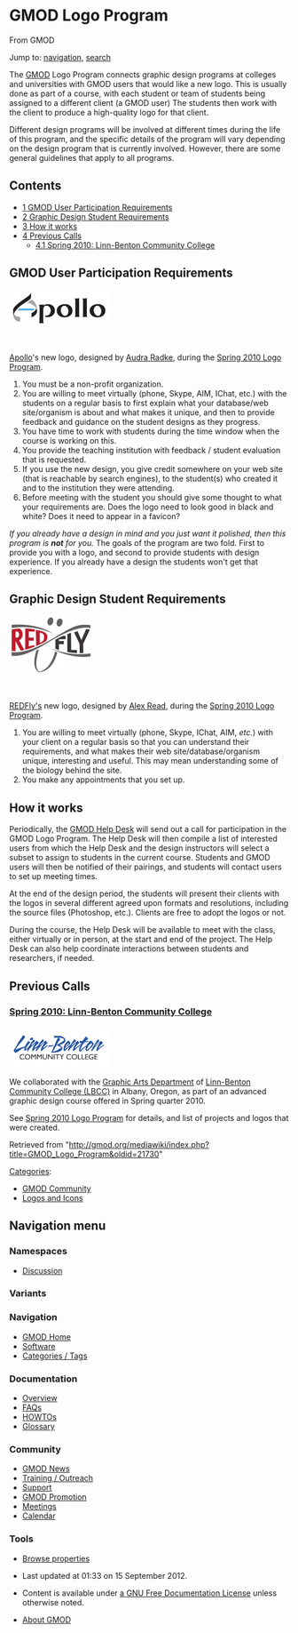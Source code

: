 









<span id="top"></span>







# <span dir="auto">GMOD Logo Program</span>





From GMOD









Jump to: [navigation](#mw-navigation), [search](#p-search)





The [GMOD](Main_Page "Main Page") Logo Program connects graphic design
programs at colleges and universities with GMOD users that would like a
new logo. This is usually done as part of a course, with each student or
team of students being assigned to a different client (a GMOD user) The
students then work with the client to produce a high-quality logo for
that client.

Different design programs will be involved at different times during the
life of this program, and the specific details of the program will vary
depending on the design program that is currently involved. However,
there are some general guidelines that apply to all programs.





## Contents



- [<span class="tocnumber">1</span> <span class="toctext">GMOD User
  Participation
  Requirements</span>](#GMOD_User_Participation_Requirements)
- [<span class="tocnumber">2</span> <span class="toctext">Graphic Design
  Student Requirements</span>](#Graphic_Design_Student_Requirements)
- [<span class="tocnumber">3</span> <span class="toctext">How it
  works</span>](#How_it_works)
- [<span class="tocnumber">4</span> <span class="toctext">Previous
  Calls</span>](#Previous_Calls)
  - [<span class="tocnumber">4.1</span> <span class="toctext">Spring
    2010: Linn-Benton Community
    College</span>](#Spring_2010:_Linn-Benton_Community_College)



## <span id="GMOD_User_Participation_Requirements" class="mw-headline">GMOD User Participation Requirements</span>





<a href="File:ApolloLogo.png" class="image"><img
src="https://raw.githubusercontent.com/GMOD/gmod.github.io/main/mediawiki/images/thumb/1/1b/ApolloLogo.png/180px-ApolloLogo.png"
class="thumbimage"
srcset="https://raw.githubusercontent.com/GMOD/gmod.github.io/main/mediawiki/images/thumb/1/1b/ApolloLogo.png/270px-ApolloLogo.png 1.5x, https://raw.githubusercontent.com/GMOD/gmod.github.io/main/mediawiki/images/thumb/1/1b/ApolloLogo.png/360px-ApolloLogo.png 2x"
width="180" height="65" /></a>





<a href="File:ApolloLogo.png" class="internal" title="Enlarge"><img
src="../mediawiki/skins/common/images/magnify-clip.png" width="15"
height="11" /></a>



[Apollo](Apollo.1 "Apollo")'s new logo, designed by [Audra
Radke](Spring_2010_Logo_Program#Linn-Benton_Community_College "Spring 2010 Logo Program"),
during the [Spring 2010 Logo
Program](Spring_2010_Logo_Program "Spring 2010 Logo Program").







1.  You must be a non-profit organization.
2.  You are willing to meet virtually (phone, Skype, AIM, IChat, etc.)
    with the students on a regular basis to first explain what your
    database/web site/organism is about and what makes it unique, and
    then to provide feedback and guidance on the student designs as they
    progress.
3.  You have time to work with students during the time window when the
    course is working on this.
4.  You provide the teaching institution with feedback / student
    evaluation that is requested.
5.  If you use the new design, you give credit somewhere on your web
    site (that is reachable by search engines), to the student(s) who
    created it and to the institution they were attending.
6.  Before meeting with the student you should give some thought to what
    your requirements are. Does the logo need to look good in black and
    white? Does it need to appear in a favicon?

*If you already have a design in mind and you just want it polished,
then this program is **not** for you.* The goals of the program are two
fold. First to provide you with a logo, and second to provide students
with design experience. If you already have a design the students won't
get that experience.

## <span id="Graphic_Design_Student_Requirements" class="mw-headline">Graphic Design Student Requirements</span>





<a href="File:RedFlyLogo.png" class="image"><img
src="https://raw.githubusercontent.com/GMOD/gmod.github.io/main/mediawiki/images/thumb/1/1d/RedFlyLogo.png/150px-RedFlyLogo.png"
class="thumbimage"
srcset="https://raw.githubusercontent.com/GMOD/gmod.github.io/main/mediawiki/images/thumb/1/1d/RedFlyLogo.png/225px-RedFlyLogo.png 1.5x, https://raw.githubusercontent.com/GMOD/gmod.github.io/main/mediawiki/images/1/1d/RedFlyLogo.png 2x"
width="150" height="106" /></a>





<a href="File:RedFlyLogo.png" class="internal" title="Enlarge"><img
src="../mediawiki/skins/common/images/magnify-clip.png" width="15"
height="11" /></a>



<a href="http://redfly.ccr.buffalo.edu/" class="external text"
rel="nofollow">REDFly's</a> new logo, designed by [Alex
Read](Spring_2010_Logo_Program#Linn-Benton_Community_College "Spring 2010 Logo Program"),
during the [Spring 2010 Logo
Program](Spring_2010_Logo_Program "Spring 2010 Logo Program").







1.  You are willing to meet virtually (phone, Skype, IChat, AIM, *etc.*)
    with your client on a regular basis so that you can understand their
    requirements, and what makes their web site/database/organism
    unique, interesting and useful. This may mean understanding some of
    the biology behind the site.
2.  You make any appointments that you set up.

## <span id="How_it_works" class="mw-headline">How it works</span>

Periodically, the [GMOD Help Desk](GMOD_Help_Desk "GMOD Help Desk") will
send out a call for participation in the GMOD Logo Program. The Help
Desk will then compile a list of interested users from which the Help
Desk and the design instructors will select a subset to assign to
students in the current course. Students and GMOD users will then be
notified of their pairings, and students will contact users to set up
meeting times.

At the end of the design period, the students will present their clients
with the logos in several different agreed upon formats and resolutions,
including the source files (Photoshop, etc.). Clients are free to adopt
the logos or not.

During the course, the Help Desk will be available to meet with the
class, either virtually or in person, at the start and end of the
project. The Help Desk can also help coordinate interactions between
students and researchers, if needed.

## <span id="Previous_Calls" class="mw-headline">Previous Calls</span>

### <span id="Spring_2010:_Linn-Benton_Community_College" class="mw-headline">[Spring 2010: Linn-Benton Community College](Spring_2010_Logo_Program "Spring 2010 Logo Program")</span>



<a href="http://www.linnbenton.edu/go/graphic-arts" rel="nofollow"
title="Linn-Benton Community College"><img
src="https://raw.githubusercontent.com/GMOD/gmod.github.io/main/mediawiki/images/f/fe/Lbcclogo.jpg" width="180" height="75"
alt="Linn-Benton Community College" /></a>



We collaborated with the
<a href="http://www.linnbenton.edu/go/graphic-arts"
class="external text" rel="nofollow">Graphic Arts Department</a> of
<a href="http://www.linnbenton.edu/" class="external text"
rel="nofollow">Linn-Benton Community College (LBCC)</a> in Albany,
Oregon, as part of an advanced graphic design course offered in Spring
quarter 2010.

See [Spring 2010 Logo
Program](Spring_2010_Logo_Program "Spring 2010 Logo Program") for
details, and list of projects and logos that were created.





Retrieved from
"<http://gmod.org/mediawiki/index.php?title=GMOD_Logo_Program&oldid=21730>"







[Categories](Special%3ACategories "Special%3ACategories"):

- [GMOD Community](Category%3AGMOD_Community "Category%3AGMOD Community")
- [Logos and Icons](Category%3ALogos_and_Icons "Category%3ALogos and Icons")















## Navigation menu









### Namespaces


- <span id="ca-talk"><a
  href="http://gmod.org/mediawiki/index.php?title=Talk:GMOD_Logo_Program&amp;action=edit&amp;redlink=1"
  accesskey="t"
  title="Discussion about the content page [t]">Discussion</a></span>





### 

### Variants[](#)























<a href="Main_Page"
style="background-image: url(../images/GMOD-cogs.png);"
title="Visit the main page"></a>





### Navigation



- <span id="n-GMOD-Home">[GMOD Home](Main_Page)</span>
- <span id="n-Software">[Software](GMOD_Components)</span>
- <span id="n-Categories-.2F-Tags">[Categories /
  Tags](Categories)</span>







### Documentation



- <span id="n-Overview">[Overview](Overview)</span>
- <span id="n-FAQs">[FAQs](Category%3AFAQ)</span>
- <span id="n-HOWTOs">[HOWTOs](Category%3AHOWTO)</span>
- <span id="n-Glossary">[Glossary](Glossary)</span>







### Community



- <span id="n-GMOD-News">[GMOD News](GMOD_News)</span>
- <span id="n-Training-.2F-Outreach">[Training /
  Outreach](Training_and_Outreach)</span>
- <span id="n-Support">[Support](Support)</span>
- <span id="n-GMOD-Promotion">[GMOD Promotion](GMOD_Promotion)</span>
- <span id="n-Meetings">[Meetings](Meetings)</span>
- <span id="n-Calendar">[Calendar](Calendar)</span>







### Tools




- <span id="t-smwbrowselink"><a href="Special%3ABrowse/GMOD_Logo_Program" rel="smw-browse">Browse
  properties</a></span>












- <span id="footer-info-lastmod">Last updated at 01:33 on 15 September
  2012.</span>
<!-- - <span id="footer-info-viewcount">87,443 page views.</span> -->
- <span id="footer-info-copyright">Content is available under
  <a href="http://www.gnu.org/licenses/fdl-1.3.html" class="external"
  rel="nofollow">a GNU Free Documentation License</a> unless otherwise
  noted.</span>

<!-- -->

- <span id="footer-places-about">[About
  GMOD](GMOD%3AAbout "GMOD%3AAbout")</span>

<!-- -->







